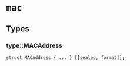 # `mac`


## Types

### **type::MACAddress**

```pat
struct MACAddress { ... } [[sealed, format]];
```

